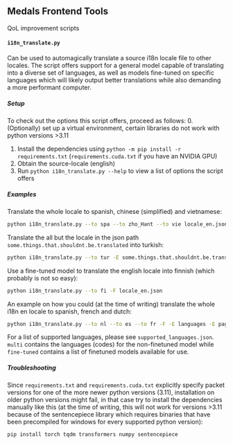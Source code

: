 ## Medals Frontend Tools
QoL improvement scripts

#### `i18n_translate.py`
Can be used to automagically translate a source i18n locale file to other locales. The script offers support for a general model
capable of translating into a diverse set of languages, as well as models fine-tuned on specific languages which will likely
output better translations while also demanding a more performant computer.

##### Setup
To check out the options this script offers, proceed as follows:
0. (Optionally) set up a virtual environment, certain libraries do not work with python versions >3.11
1. Install the dependencies using `python -m pip install -r requirements.txt` (`requirements.cuda.txt` if you have an NVIDIA GPU)
2. Obtain the source-locale (english)
3. Run `python i18n_translate.py --help` to view a list of options the script offers

##### Examples
Translate the whole locale to spanish, chinese (simplified) and vietnamese:
```bash
python i18n_translate.py --to spa --to zho_Hant --to vie locale_en.json
```

Translate the all but the locale in the json path `some.things.that.shouldnt.be.translated` into turkish:
```bash
python i18n_translate.py --to tur -E some.things.that.shouldnt.be.translated locale_en.json
```

Use a fine-tuned model to translate the english locale into finnish (which probably is not so easy):
```bash
python i18n_translate.py --to fi -F locale_en.json
```

An example on how you could (at the time of writing) translate the whole i18n en locale to spanish, french and dutch:
```bash
python i18n_translate.py --to nl --to es --to fr -F -E languages -E pages.notFound.h1 -E pages.inDevelopment.h1 -E pages.userRoleError.h1 -E pages.loginPage.logo -E components.genericRespondiveDatagrid.mobileList.pageControl.pageLabels translation.json
```

For a list of supported languages, please see `supported_languages.json`. `multi` contains the languages (codes) for the non-finetuned model
while `fine-tuned` contains a list of finetuned models available for use.


##### Troubleshooting
Since `requirements.txt` and `requirements.cuda.txt` explicitly specify packet versions for one of the more newer python versions (3.11), installation on older python versions might fail, in that case try to install the dependencies manually like this (at the time of writing, this will not work for versions >3.11 because of the sentencepiece library which requires binaries that have been precompiled for windows for every supported python version):
```
pip install torch tqdm transformers numpy sentencepiece
```
